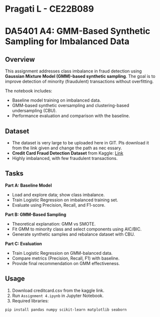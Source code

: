 # Pragati L - CE22B089

# DA5401 A4: GMM-Based Synthetic Sampling for Imbalanced Data

## Overview
This assignment addresses class imbalance in fraud detection using **Gaussian Mixture Model (GMM)-based synthetic sampling**. The goal is to improve detection of minority (fraudulent) transactions without overfitting.  

The notebook includes:
- Baseline model training on imbalanced data.
- GMM-based synthetic oversampling and clustering-based undersampling (CBU).
- Performance evaluation and comparison with the baseline.

## Dataset
- The dataset is very large to be uploaded here in GIT. Pls download it from the link given and change the path as nec essary.
- **Credit Card Fraud Detection Dataset** from Kaggle: [Link](https://www.kaggle.com/datasets/mlg-ulb/creditcardfraud)  
- Highly imbalanced, with few fraudulent transactions.

## Tasks

**Part A: Baseline Model**
- Load and explore data; show class imbalance.
- Train Logistic Regression on imbalanced training set.
- Evaluate using Precision, Recall, and F1-score.

**Part B: GMM-Based Sampling**
- Theoretical explanation: GMM vs SMOTE.
- Fit GMM to minority class and select components using AIC/BIC.
- Generate synthetic samples and rebalance dataset with CBU.

**Part C: Evaluation**
- Train Logistic Regression on GMM-balanced data.
- Compare metrics (Precision, Recall, F1) with baseline.
- Provide final recommendation on GMM effectiveness.

## Usage
1. Download creditcard.csv from the kaggle link.
2. Run `Assignment 4.ipynb` in Jupyter Notebook.
3. Required libraries:
```bash
pip install pandas numpy scikit-learn matplotlib seaborn
